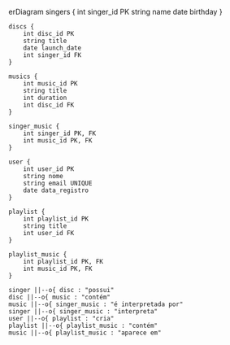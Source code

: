 erDiagram
    singers {
        int singer_id PK
        string name
        date birthday
    }

    discs {
        int disc_id PK
        string title
        date launch_date
        int singer_id FK
    }

    musics {
        int music_id PK
        string title
        int duration
        int disc_id FK
    }

    singer_music {
        int singer_id PK, FK
        int music_id PK, FK
    }

    user {
        int user_id PK
        string nome
        string email UNIQUE
        date data_registro
    }

    playlist {
        int playlist_id PK
        string title
        int user_id FK
    }

    playlist_music {
        int playlist_id PK, FK
        int music_id PK, FK
    }

    singer ||--o{ disc : "possui"
    disc ||--o{ music : "contém"
    music ||--o{ singer_music : "é interpretada por"
    singer ||--o{ singer_music : "interpreta"
    user ||--o{ playlist : "cria"
    playlist ||--o{ playlist_music : "contém"
    music ||--o{ playlist_music : "aparece em"
